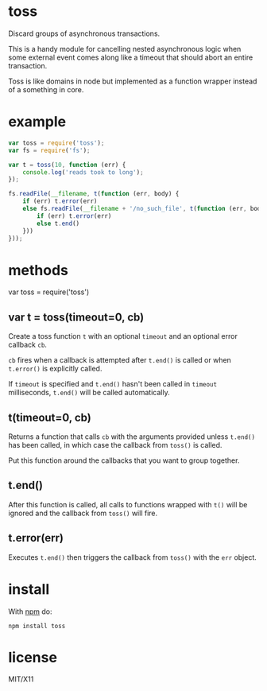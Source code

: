 toss
====

Discard groups of asynchronous transactions.

This is a handy module for cancelling nested asynchronous logic when some
external event comes along like a timeout that should abort an entire
transaction.

Toss is like domains in node but implemented as a function wrapper instead of a
something in core.

example
=======

``` js
var toss = require('toss');
var fs = require('fs');

var t = toss(10, function (err) {
    console.log('reads took to long');
});

fs.readFile(__filename, t(function (err, body) {
    if (err) t.error(err)
    else fs.readFile(__filename + '/no_such_file', t(function (err, body) {
        if (err) t.error(err)
        else t.end()
    }))
}));
```

methods
=======

var toss = require('toss')

var t = toss(timeout=0, cb)
---------------------------

Create a toss function `t` with an optional `timeout` and an optional error
callback `cb`.

`cb` fires when a callback is attempted after `t.end()` is called
or when `t.error()` is explicitly called.

If `timeout` is specified and `t.end()` hasn't been called in `timeout`
milliseconds, `t.end()` will be called automatically.

t(timeout=0, cb)
----------------

Returns a function that calls `cb` with the arguments provided unless `t.end()`
has been called, in which case the callback from `toss()` is called.

Put this function around the callbacks that you want to group together.

t.end()
-------

After this function is called, all calls to functions wrapped with `t()` will be
ignored and the callback from `toss()` will fire.

t.error(err)
------------

Executes `t.end()` then triggers the callback from `toss()` with the `err`
object.

install
=======

With [npm](http://npmjs.org) do:

```
npm install toss
```

license
=======

MIT/X11
